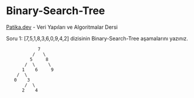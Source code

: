 # Binary-Search-Tree

 [Patika.dev](https://www.patika.dev/tr) - Veri Yapıları ve Algoritmalar Dersi
 
Soru 1: [7,5,1,8,3,6,0,9,4,2] dizisinin Binary-Search-Tree aşamalarını yazınız.
 
                7
              /   \
             5     8
           /  \     \
          1    6     9
        /  \
       0    3
           /  \
          2    4
 
